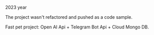 2023 year

The project wasn't refactored and pushed as a code sample.

Fast pet project: Open AI Api + Telegram Bot Api + Cloud Mongo DB.
